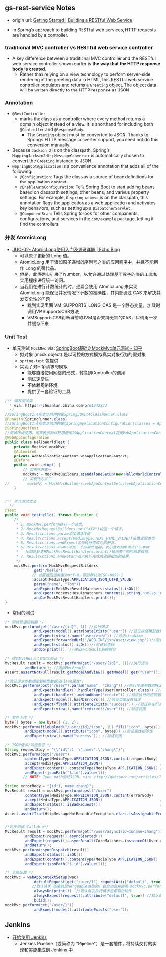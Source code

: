 ## gs-rest-service Notes

- origin url: [Getting Started | Building a RESTful Web Service](https://spring.io/guides/gs/rest-service/#initial )

- In Spring’s approach to building RESTful web services, HTTP requests are handled by a controller.

### traditional MVC controller vs RESTful web service controller

- A key difference between a traditional MVC controller and the RESTful web service controller shown earlier is **the way that the HTTP response body is created**.
  - Rather than relying on a view technology to perform server-side rendering of the greeting data to HTML, this RESTful web service controller populates and returns a `Greeting` object. The object data will be written directly to the HTTP response as JSON.

### Annotation

- `@RestController`
  - marks the class as a controller where every method returns a domain object instead of a view. It is shorthand for including both `@Controller` and `@ResponseBody`.
    - The `Greeting` object must be converted to JSON. Thanks to Spring’s HTTP message converter support, you need not do this conversion manually.
- Because `Jackson 2` is on the classpath, Spring’s `MappingJackson2HttpMessageConverter` is automatically chosen to convert the `Greeting` instance to JSON.
- `@SpringBootApplication` is a convenience annotation that adds all of the following:
    - `@Configuration`: Tags the class as a source of bean definitions for the application context.
    - `@EnableAutoConfiguration`: Tells Spring Boot to start adding beans based on classpath settings, other beans, and various property settings. For example, if `spring-webmvc` is on the classpath, this annotation flags the application as a web application and activates key behaviors, such as setting up a `DispatcherServlet`.
    - `@ComponentScan`: Tells Spring to look for other components, configurations, and services in the `com/example` package, letting it find the controllers.

### 并发 AtomicLong

- [JUC-02- AtomicLong使用入门及源码详解 | Echo Blog](https://houbb.github.io/2019/01/20/juc-02-atomiclong )
  - 可以原子更新的 Long 值。
  - AtomicLong 用于诸如原子递增的序列号之类的应用程序中，并且不能用作 Long 的替代品。
  - 但是，此类确实扩展了Number，以允许通过处理基于数字的类的工具和实用程序进行统一访问。
  - 当我们在进行计数统计的时，通常会使用 AtomicLong 来实现AtomicLong 能保证并发情况下计数的准确性，其内部通过 CAS 来解决并发安全性的问题
    - 跳到实现里面 VM_SUPPORTS_LONG_CAS 是一个静态变量，加载时调用VMSupportsCS8方法
    - VMSupportsCS8判断当前的JVM是否支持无锁的CAS，只调用一次并缓存下来

### Unit Test

- 单元测试 `MockMvc` via: [SpringBoot基础之MockMvc单元测试 - 知乎](https://zhuanlan.zhihu.com/p/61342833 )
  - 拟对象 (mock object) 是以可控的方式模拟真实对象行为的假对象
  - `spring-test` 包提供
  - 实现了对Http请求的模拟
    - 能够直接使用网络的形式，转换到Controller的调用
    - 测试速度快
    - 不依赖网络环境
    - 提供了一套验证的工具

```java
/** 编写测试类
  * via: https://zhuanlan.zhihu.com/p/61342833
  */
//SpringBoot1.4版本之前用的是SpringJUnit4ClassRunner.class
@RunWith(SpringRunner.class)
//SpringBoot1.4版本之前用的是@SpringApplicationConfiguration(classes = Application.class)
@SpringBootTest
//测试环境使用，用来表示测试环境使用的ApplicationContext将是WebApplicationContext类型的
@WebAppConfiguration
public class HelloWorldTest {
    private MockMvc mockMvc;
    @Autowired
    private WebApplicationContext webApplicationContext;
    @Before
    public void setup() {
        // 实例化方式一
        mockMvc = MockMvcBuilders.standaloneSetup(new HelloWorldController()).build();
        // 实例化方式二
//        mockMvc = MockMvcBuilders.webAppContextSetup(webApplicationContext).build();
    }


/** 单元测试方法
  */
@Test
public void testHello() throws Exception {
    /*
     * 1、mockMvc.perform执行一个请求。
     * 2、MockMvcRequestBuilders.get("XXX")构造一个请求。
     * 3、ResultActions.param添加请求传值
     * 4、ResultActions.accept(MediaType.TEXT_HTML_VALUE))设置返回类型
     * 5、ResultActions.andExpect添加执行完成后的断言。
     * 6、ResultActions.andDo添加一个结果处理器，表示要对结果做点什么事情
     *   比如此处使用MockMvcResultHandlers.print()输出整个响应结果信息。
     * 7、ResultActions.andReturn表示执行完成后返回相应的结果。
     */
    mockMvc.perform(MockMvcRequestBuilders
            .get("/hello")
            // 设置返回值类型为utf-8，否则默认为ISO-8859-1
            .accept(MediaType.APPLICATION_JSON_UTF8_VALUE)
            .param("name", "Tom"))
            .andExpect(MockMvcResultMatchers.status().isOk())
            .andExpect(MockMvcResultMatchers.content().string("Hello Tom!"))
            .andDo(MockMvcResultHandlers.print());
}
```


- 常用的测试

```java
/* 测试普通控制器 */
mockMvc.perform(get("/user/{id}", 1)) //执行请求  
            .andExpect(model().attributeExists("user")) //验证存储模型数据  
            .andExpect(view().name("user/view")) //验证viewName  
            .andExpect(forwardedUrl("/WEB-INF/jsp/user/view.jsp"))//验证视图渲染时forward到的jsp  
            .andExpect(status().isOk())//验证状态码  
            .andDo(print()); //输出MvcResult到控制台

/* 得到MvcResult自定义验证 */
MvcResult result = mockMvc.perform(get("/user/{id}", 1))//执行请求  
        .andReturn(); //返回MvcResult  
Assert.assertNotNull(result.getModelAndView().getModel().get("user")); //自定义断言

/*验证请求参数绑定到模型数据及Flash属性*/
mockMvc.perform(post("/user").param("name", "zhang")) //执行传递参数的POST请求(也可以post("/user?name=zhang"))  
            .andExpect(handler().handlerType(UserController.class)) //验证执行的控制器类型  
            .andExpect(handler().methodName("create")) //验证执行的控制器方法名  
            .andExpect(model().hasNoErrors()) //验证页面没有错误  
            .andExpect(flash().attributeExists("success")) //验证存在flash属性  
            .andExpect(view().name("redirect:/user")); //验证视图

/* 文件上传 */
byte[] bytes = new byte[] {1, 2};  
mockMvc.perform(fileUpload("/user/{id}/icon", 1L).file("icon", bytes)) //执行文件上传  
        .andExpect(model().attribute("icon", bytes)) //验证属性相等性  
        .andExpect(view().name("success")); //验证视图

/* JSON请求/响应验证 */
String requestBody = "{\"id\":1, \"name\":\"zhang\"}";
mockMvc.perform(post("/user")
        .contentType(MediaType.APPLICATION_JSON).content(requestBody)
        .accept(MediaType.APPLICATION_JSON))                          // 执行请求
        .andExpect(content().contentType(MediaType.APPLICATION_JSON)) // 验证响应contentType(JSON)
        .andExpect(jsonPath("$.id").value(1));
        // NOTE: Json path验证JSON. via: http://goessner.net/articles/JsonPath

String errorBody = "{id:1, name:zhang}";
MvcResult result = mockMvc.perform(post("/user")
        .contentType(MediaType.APPLICATION_JSON).content(errorBody)
        .accept(MediaType.APPLICATION_JSON))                          // 执行请求
        .andExpect(status().isBadRequest())                           // 400错误请求
        .andReturn();
Assert.assertTrue(HttpMessageNotReadableException.class.isAssignableFrom(result.getResolvedException().getClass()));//错误的请求内容体


/*异步测试 Callable*/
MvcResult result = mockMvc.perform(get("/user/async1?id=1&name=zhang")) //执行请求  
        .andExpect(request().asyncStarted())  
        .andExpect(request().asyncResult(CoreMatchers.instanceOf(User.class))) //默认会等10秒超时  
        .andReturn();  
mockMvc.perform(asyncDispatch(result))
        .andExpect(status().isOk())
        .andExpect(content().contentType(MediaType.APPLICATION_JSON))
        .andExpect(jsonPath("$.id").value(1));

/* 全局配置 */
mockMvc = webAppContextSetup(wac)
            .defaultRequest(get("/user/1").requestAttr("default", true))
            //默认请求 如果其是Mergeable类型的，会自动合并的哦 mockMvc.perform中的RequestBuilder
            .alwaysDo(print())  //默认每次执行请求后都做的动作  
            .alwaysExpect(request().attribute("default", true)) //默认每次执行后进行验证的断言  
            .build();
mockMvc.perform(get("/user/1"))
            .andExpect(model().attributeExists("user"));
```


## Jenkins

- [开始使用 Jenkins](https://www.jenkins.io/zh/doc/pipeline/tour/getting-started/ )
  - Jenkins Pipeline（或简称为 "Pipeline"）是一套插件，将持续交付的实现和实施集成到 Jenkins 中
